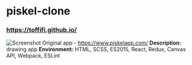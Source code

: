 # piskel-clone
### https://toffifi.github.io/
![Screenshot](https://i.ibb.co/nc4rwDK/screenshot.png)
Original app - https://www.piskelapp.com/
**Description:** drawing app
**Environment:** HTML, SCSS, ES2015, React, Redux, Canvas API, Webpack, ESLint